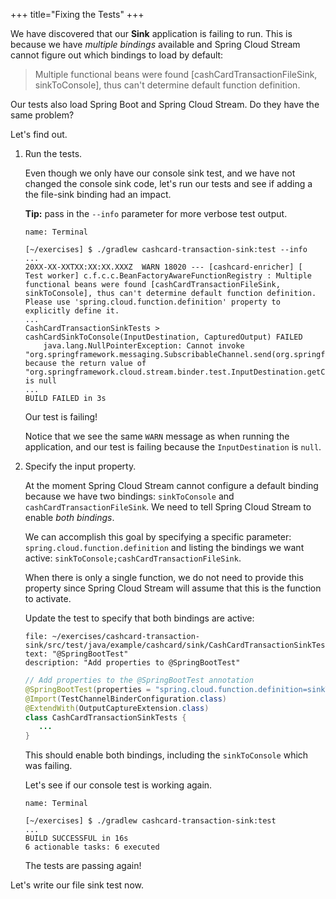 +++
title="Fixing the Tests"
+++

We have discovered that our **Sink** application is failing to run. This is because we have _multiple bindings_ available and Spring Cloud Stream cannot figure out which bindings to load by default:

> Multiple functional beans were found [cashCardTransactionFileSink, sinkToConsole], thus can't determine default function definition.

Our tests also load Spring Boot and Spring Cloud Stream. Do they have the same problem?

Let's find out.

1. Run the tests.

   Even though we only have our console sink test, and we have not changed the console sink code, let's run our tests and see if adding a the file-sink binding had an impact.

   **Tip:** pass in the `--info` parameter for more verbose test output.

   ```dashboard:open-dashboard
   name: Terminal
   ```

   ```shell
   [~/exercises] $ ./gradlew cashcard-transaction-sink:test --info
   ...
   20XX-XX-XXTXX:XX:XX.XXXZ  WARN 18020 --- [cashcard-enricher] [    Test worker] c.f.c.c.BeanFactoryAwareFunctionRegistry : Multiple functional beans were found [cashCardTransactionFileSink, sinkToConsole], thus can't determine default function definition. Please use 'spring.cloud.function.definition' property to explicitly define it.
   ...
   CashCardTransactionSinkTests > cashCardSinkToConsole(InputDestination, CapturedOutput) FAILED
       java.lang.NullPointerException: Cannot invoke "org.springframework.messaging.SubscribableChannel.send(org.springframework.messaging.Message)" because the return value of "org.springframework.cloud.stream.binder.test.InputDestination.getChannelByName(String)" is null
   ...
   BUILD FAILED in 3s
   ```

   Our test is failing!

   Notice that we see the same `WARN` message as when running the application, and our test is failing because the `InputDestination` is `null`.

1. Specify the input property.

   At the moment Spring Cloud Stream cannot configure a default binding because we have two bindings: `sinkToConsole` and `cashCardTransactionFileSink`. We need to tell Spring Cloud Stream to enable _both bindings_.

   We can accomplish this goal by specifying a specific parameter: `spring.cloud.function.definition` and listing the bindings we want active: `sinkToConsole;cashCardTransactionFileSink`.

   When there is only a single function, we do not need to provide this property since Spring Cloud Stream will assume that this is the function to activate.

   Update the test to specify that both bindings are active:

   ```editor:select-matching-text
   file: ~/exercises/cashcard-transaction-sink/src/test/java/example/cashcard/sink/CashCardTransactionSinkTests.java
   text: "@SpringBootTest"
   description: "Add properties to @SpringBootTest"
   ```

   ```java
   // Add properties to the @SpringBootTest annotation
   @SpringBootTest(properties = "spring.cloud.function.definition=sinkToConsole;cashCardTransactionFileSink")
   @Import(TestChannelBinderConfiguration.class)
   @ExtendWith(OutputCaptureExtension.class)
   class CashCardTransactionSinkTests {
      ...
   }
   ```

   This should enable both bindings, including the `sinkToConsole` which was failing.

   Let's see if our console test is working again.

   ```dashboard:open-dashboard
   name: Terminal
   ```

   ```shell
   [~/exercises] $ ./gradlew cashcard-transaction-sink:test
   ...
   BUILD SUCCESSFUL in 16s
   6 actionable tasks: 6 executed
   ```

   The tests are passing again!

Let's write our file sink test now.
